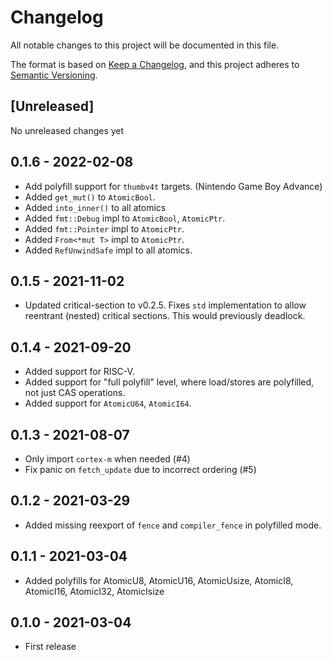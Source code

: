 # Changelog

All notable changes to this project will be documented in this file.

The format is based on [Keep a Changelog](https://keepachangelog.com/en/1.0.0/),
and this project adheres to [Semantic Versioning](https://semver.org/spec/v2.0.0.html).

## [Unreleased]

No unreleased changes yet

## 0.1.6 - 2022-02-08

- Add polyfill support for `thumbv4t` targets. (Nintendo Game Boy Advance)
- Added `get_mut()` to `AtomicBool`.
- Added `into_inner()` to all atomics
- Added `fmt::Debug` impl to `AtomicBool`, `AtomicPtr`.
- Added `fmt::Pointer` impl to `AtomicPtr`.
- Added `From<*mut T>` impl to `AtomicPtr`.
- Added `RefUnwindSafe` impl to all atomics.

## 0.1.5 - 2021-11-02

- Updated critical-section to v0.2.5. Fixes `std` implementation to allow reentrant (nested) critical sections. This would previously deadlock.

## 0.1.4 - 2021-09-20

- Added support for RISC-V.
- Added support for "full polyfill" level, where load/stores are polyfilled, not just CAS operations.
- Added support for `AtomicU64`, `AtomicI64`.

## 0.1.3 - 2021-08-07

- Only import `cortex-m` when needed (#4)
- Fix panic on `fetch_update` due to incorrect ordering (#5)

## 0.1.2 - 2021-03-29

- Added missing reexport of `fence` and `compiler_fence` in polyfilled mode.

## 0.1.1 - 2021-03-04

- Added polyfills for AtomicU8, AtomicU16, AtomicUsize, AtomicI8, AtomicI16, AtomicI32, AtomicIsize

## 0.1.0 - 2021-03-04

- First release
